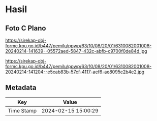 # Hasil

## Foto C Plano

https://sirekap-obj-formc.kpu.go.id/b447/pemilu/ppwp/63/10/08/20/01/6310082001008-20240214-141639--05572aed-5847-432c-abfb-c9700f0de84d.jpg

https://sirekap-obj-formc.kpu.go.id/b447/pemilu/ppwp/63/10/08/20/01/6310082001008-20240214-141204--e5cab83b-57cf-4117-aef6-ae8095c2b4e2.jpg


## Metadata

| Key        | Value               |
| ---------- | ------------------- |
| Time Stamp | 2024-02-15 15:00:29 |




